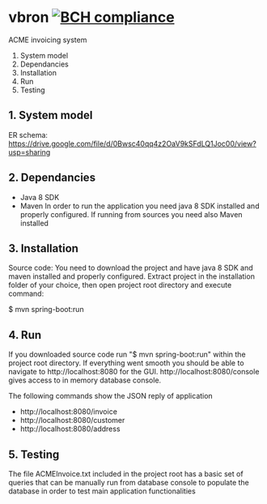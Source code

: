 # vbron [![BCH compliance](https://bettercodehub.com/edge/badge/nikotrone/vbron?branch=master)](https://bettercodehub.com/)
ACME invoicing system

1. System model
2. Dependancies
3. Installation
4. Run
5. Testing

## 1. System model
ER schema: https://drive.google.com/file/d/0Bwsc40qq4z2OaV9kSFdLQ1Joc00/view?usp=sharing

## 2. Dependancies
- Java 8 SDK
- Maven
In order to run the application you need java 8 SDK installed and properly configured. If running from sources you need also Maven installed 

## 3. Installation
Source code:
You need to download the project and have java 8 SDK and maven installed and properly configured.
Extract project in the installation folder of your choice, then open project root directory and execute command:

$ mvn spring-boot:run

## 4. Run
If you downloaded source code run "$ mvn spring-boot:run" within the project root directory.
If everything went smooth you should be able to navigate to http://localhost:8080 for the GUI.
http://localhost:8080/console gives access to in memory database console.

The following commands show the JSON reply of application
- http://localhost:8080/invoice
- http://localhost:8080/customer
- http://localhost:8080/address

## 5. Testing
The file ACMEInvoice.txt included in the project root has a basic set of queries that can be manually run from database console to populate the database in order to test main application functionalities
